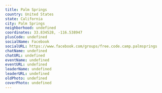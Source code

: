 ```yaml
---
title: Palm Springs
country: United States
state: California
city: Palm Springs
neighborhood: undefined
coordinates: 33.834528, -116.538947
plusCode: undefined
socialName: Facebook
socialURL: https://www.facebook.com/groups/free.code.camp.palmsprings
chatName: undefined
chatURL: undefined
eventName: undefined
eventURL: undefined
leaderName: undefined
leaderURL: undefined
oldPhoto: undefined
coverPhoto: undefined
---
```

